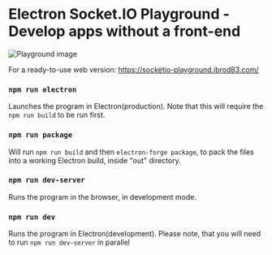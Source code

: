 # Electron Socket.IO Playground - Develop apps without a front-end

![Playground image](https://i.imgur.com/OaQZCC9.png)

For a ready-to-use web version: https://socketio-playground.ibrod83.com/

### `npm run electron`

Launches the program in Electron(production). Note that this will require the `npm run build` to be run first.<br>

### `npm run package`

Will run `npm run build` and then `electron-forge package`, to pack the files into a working Electron build, inside "out" directory.<br>

### `npm run dev-server`

Runs the program in the browser, in development mode.<br>

### `npm run dev`

Runs the program in Electron(development). Please note, that you will need to run `npm run dev-server` in parallel
